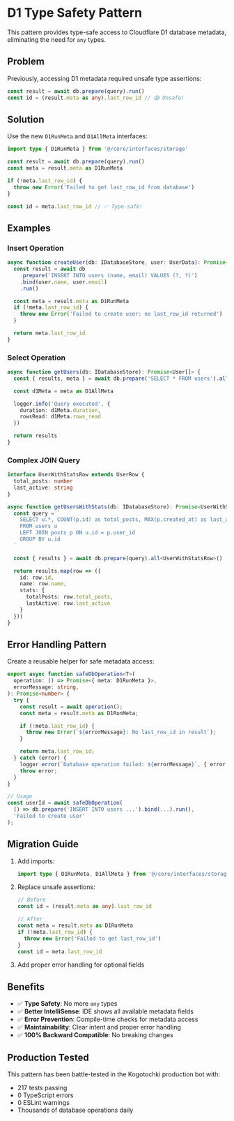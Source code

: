 # D1 Type Safety Pattern

This pattern provides type-safe access to Cloudflare D1 database metadata, eliminating the need for `any` types.

## Problem

Previously, accessing D1 metadata required unsafe type assertions:

```typescript
const result = await db.prepare(query).run()
const id = (result.meta as any).last_row_id // 😱 Unsafe!
```

## Solution

Use the new `D1RunMeta` and `D1AllMeta` interfaces:

```typescript
import type { D1RunMeta } from '@/core/interfaces/storage'

const result = await db.prepare(query).run()
const meta = result.meta as D1RunMeta

if (!meta.last_row_id) {
  throw new Error('Failed to get last_row_id from database')
}

const id = meta.last_row_id // ✅ Type-safe!
```

## Examples

### Insert Operation

```typescript
async function createUser(db: IDatabaseStore, user: UserData): Promise<number> {
  const result = await db
    .prepare('INSERT INTO users (name, email) VALUES (?, ?)')
    .bind(user.name, user.email)
    .run()

  const meta = result.meta as D1RunMeta
  if (!meta.last_row_id) {
    throw new Error('Failed to create user: no last_row_id returned')
  }

  return meta.last_row_id
}
```

### Select Operation

```typescript
async function getUsers(db: IDatabaseStore): Promise<User[]> {
  const { results, meta } = await db.prepare('SELECT * FROM users').all<User>()

  const d1Meta = meta as D1AllMeta

  logger.info('Query executed', {
    duration: d1Meta.duration,
    rowsRead: d1Meta.rows_read
  })

  return results
}
```

### Complex JOIN Query

```typescript
interface UserWithStatsRow extends UserRow {
  total_posts: number
  last_active: string
}

async function getUsersWithStats(db: IDatabaseStore): Promise<UserWithStats[]> {
  const query = `
    SELECT u.*, COUNT(p.id) as total_posts, MAX(p.created_at) as last_active
    FROM users u
    LEFT JOIN posts p ON u.id = p.user_id
    GROUP BY u.id
  `

  const { results } = await db.prepare(query).all<UserWithStatsRow>()

  return results.map(row => ({
    id: row.id,
    name: row.name,
    stats: {
      totalPosts: row.total_posts,
      lastActive: row.last_active
    }
  }))
}
```

## Error Handling Pattern

Create a reusable helper for safe metadata access:

```typescript
export async function safeDbOperation<T>(
  operation: () => Promise<{ meta: D1RunMeta }>,
  errorMessage: string,
): Promise<number> {
  try {
    const result = await operation();
    const meta = result.meta as D1RunMeta;

    if (!meta.last_row_id) {
      throw new Error(`${errorMessage}: No last_row_id in result`);
    }

    return meta.last_row_id;
  } catch (error) {
    logger.error(`Database operation failed: ${errorMessage}`, { error });
    throw error;
  }
}

// Usage
const userId = await safeDbOperation(
  () => db.prepare('INSERT INTO users ...').bind(...).run(),
  'Failed to create user'
);
```

## Migration Guide

1. Add imports:

   ```typescript
   import type { D1RunMeta, D1AllMeta } from '@/core/interfaces/storage'
   ```

2. Replace unsafe assertions:

   ```typescript
   // Before
   const id = (result.meta as any).last_row_id

   // After
   const meta = result.meta as D1RunMeta
   if (!meta.last_row_id) {
     throw new Error('Failed to get last_row_id')
   }
   const id = meta.last_row_id
   ```

3. Add proper error handling for optional fields

## Benefits

- ✅ **Type Safety**: No more `any` types
- ✅ **Better IntelliSense**: IDE shows all available metadata fields
- ✅ **Error Prevention**: Compile-time checks for metadata access
- ✅ **Maintainability**: Clear intent and proper error handling
- ✅ **100% Backward Compatible**: No breaking changes

## Production Tested

This pattern has been battle-tested in the Kogotochki production bot with:

- 217 tests passing
- 0 TypeScript errors
- 0 ESLint warnings
- Thousands of database operations daily
